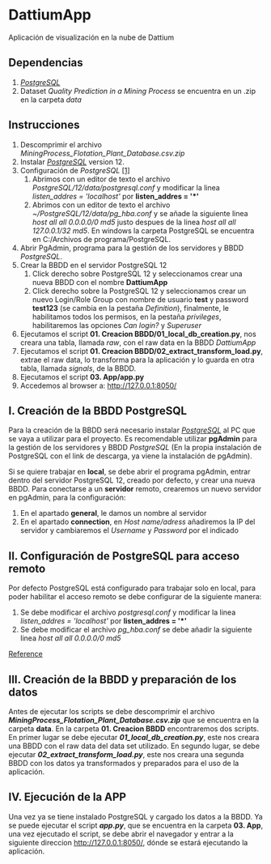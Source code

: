 # DattiumApp
Aplicación de visualización en la nube de Dattium

## Dependencias
1. [*PostgreSQL*](https://www.enterprisedb.com/downloads/postgres-postgresql-downloads)
2. Dataset *Quality Prediction in a Mining Process* se encuentra en un .zip en la carpeta *data*

## Instrucciones

1. Descomprimir el archivo *MiningProcess_Flotation_Plant_Database.csv.zip*
2. Instalar [*PostgreSQL*](https://www.enterprisedb.com/downloads/postgres-postgresql-downloads) version 12.
3. Configuración de *PostgreSQL* [[1]](https://blog.bigbinary.com/2016/01/23/configure-postgresql-to-allow-remote-connection.html)
    1. Abrimos con un editor de texto el archivo *PostgreSQL/12/data/postgresql.conf* y modificar la linea *listen_addres = 'localhost'* por **listen_addres = '*'**
    2. Abrimos con un editor de texto el archivo *~/PostgreSQL/12/data/pg_hba.conf* y se añade la siguiente linea *host all all 0.0.0.0/0 md5* justo despues de la linea *host all all 127.0.0.1/32 md5*. En windows la carpeta PostgreSQL se encuentra en C:/Archivos de programa/PostgreSQL.
4. Abrir PgAdmin, programa para la gestión de los servidores y BBDD *PostgreSQL*.
5. Crear la BBDD en el servidor PostgreSQL 12
    1. Click derecho sobre PostgreSQL 12 y seleccionamos crear una nueva BBDD con el nombre **DattiumApp**
    2. Click derecho sobre la PostgreSQL 12 y seleccionamos crear un nuevo Login/Role Group con nombre de usuario **test** y password **test123** (se cambia en la pestaña *Definition*), finalmente, le habilitamos todos los permisos, en la pestaña *privileges*, habilitaremos las opciones *Can login?* y *Superuser*
6. Ejecutamos el script **01. Creacion BBDD/01_local_db_creation.py**, nos creara una tabla, llamada *raw*, con el raw data en la BBDD *DattiumApp*
7. Ejecutamos el script **01. Creacion BBDD/02_extract_transform_load.py**, extrae el raw data, lo transforma para la aplicación y lo guarda en otra tabla, llamada *signals*, de la BBDD.
8. Ejecutamos el script **03. App/app.py**
9. Accedemos al browser a: http://127.0.0.1:8050/

## I. Creación de la BBDD PostgreSQL

Para la creación de la BBDD será necesario instalar [*PostgreSQL*](https://www.enterprisedb.com/downloads/postgres-postgresql-downloads) al PC que se vaya a utilizar para el proyecto. Es recomendable utilizar **pgAdmin** para la gestión de los servidores y BBDD *PostgreSQL* (En la propia instalación de PostgreSQL con el link de descarga, ya viene la instalación de pgAdmin).

Si se quiere trabajar en **local**, se debe abrir el programa pgAdmin, entrar dentro del servidor PostgreSQL 12, creado por defecto, y crear una nueva BBDD. Para conectarse a un **servidor** remoto, crearemos un nuevo servidor en pgAdmin, para la configuración:
  1. En el apartado **general**, le damos un nombre al servidor
  2. En el apartado **connection**, en *Host name/adress* añadiremos la IP del servidor y cambiaremos el *Username* y *Password* por el indicado

## II. Configuración de PostgreSQL para acceso remoto

Por defecto PostgreSQL está configurado para trabajar solo en local, para poder habilitar el acceso remoto se debe configurar de la siguiente manera:
  1. Se debe modificar el archivo *postgresql.conf* y modificar la linea *listen_addres = 'localhost'* por **listen_addres = '*'**
  2. Se debe modificar el archivo *pg_hba.conf* se debe añadir la siguiente linea *host all all 0.0.0.0/0 md5*
  
  
[Reference](https://blog.bigbinary.com/2016/01/23/configure-postgresql-to-allow-remote-connection.html)

## III. Creación de la BBDD y preparación de los datos

Antes de ejecutar los scripts se debe descomprimir el archivo ***MiningProcess_Flotation_Plant_Database.csv.zip*** que se encuentra en la carpeta **data**. En la carpeta **01. Creacion BBDD** encontraremos dos scripts. En primer lugar se debe ejecutar ***01_local_db_creation.py***, este nos creara una BBDD con el raw data del data set utilizado. En segundo lugar, se debe ejecutar ***02_extract_transform_load.py***, este nos creara una segunda BBDD con los datos ya transformados y preparados para el uso de la aplicación.

## IV. Ejecución de la APP

Una vez ya se tiene instalado PostgreSQL y cargado los datos a la BBDD. Ya se puede ejecutar el script ***app.py***, que se encuentra en la carpeta **03. App**, una vez ejecutado el script, se debe abrir el navegador y entrar a la siguiente direccion http://127.0.0.1:8050/, dónde se estará ejecutando la aplicación.
